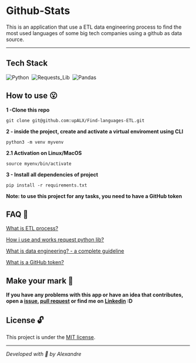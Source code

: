 # Github-Stats
This is an application that use a ETL data engineering process to find the most used languages of some big tech companies using a github as data source. 

---

## Tech Stack
![Python](https://img.shields.io/badge/-Python_3-05122A?style=flat&logo=Python)&nbsp;
![Requests_Lib](https://img.shields.io/badge/-Requests_Lib-05122A?style=flat)&nbsp;
![Pandas](https://img.shields.io/badge/-Pandas-05122A?style=flat&logo=pandas)&nbsp;

## How to use :open_mouth:

**1 -Clone this repo**

```
git clone git@github.com:upALX/Find-languages-ETL.git
```

**2 - inside the project, create and activate a virtual enviroment using CLI**
```
python3 -m venv myvenv

```
**2.1 Activation on Linux/MacOS**
```
source myenv/bin/activate
```
**3 - Install all dependencies of project**
```
pip install -r requirements.txt
```

**Note: to use this project for any tasks, you need to have a GitHub token** 

## FAQ 🤔

[What is ETL process?](https://cloud.google.com/learn/what-is-etl?hl=pt-br)

[How i use and works request python lib?](https://requests.readthedocs.io/en/latest/user/quickstart/)

[What is data engineering? - a complete guideline](https://www.alura.com.br/artigos/engenharia-dados)

[What is a GitHub token?](https://docs.github.com/en/authentication/keeping-your-account-and-data-secure/managing-your-personal-access-tokens)

## Make your mark :triangular_flag_on_post:      

**If you have any problems with this app or have an idea that contributes, open a [issue](https://github.com/upALX/Find-languages-ETL/issues), [pull request](https://github.com/upALX/Find-languages-ETL/pulls) or find me on [Linkedin](https://www.linkedin.com/in/upalx/) :D**


## License :unlock:

This project is under the [MIT license](https://github.com/upALX/Find-languages-ETL/blob/main/LICENSE).

---
*Developed with :purple_heart: by Alexandre*  
